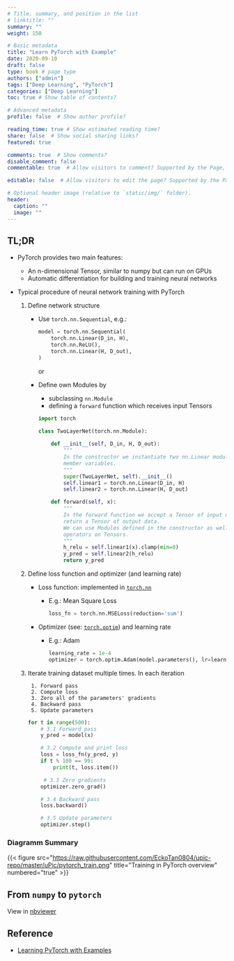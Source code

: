 ```yaml
---
# Title, summary, and position in the list
# linktitle: ""
summary: ""
weight: 150

# Basic metadata
title: "Learn PyTorch with Example"
date: 2020-09-10
draft: false
type: book # page type
authors: ["admin"]
tags: ["Deep Learning", "PyTorch"]
categories: ["Deep Learning"]
toc: true # Show table of contents?

# Advanced metadata
profile: false  # Show author profile?

reading_time: true # Show estimated reading time?
share: false  # Show social sharing links?
featured: true

comments: true  # Show comments?
disable_comment: false
commentable: true  # Allow visitors to comment? Supported by the Page, Post, and Docs content types.

editable: false  # Allow visitors to edit the page? Supported by the Page, Post, and Docs content types.

# Optional header image (relative to `static/img/` folder).
header:
  caption: ""
  image: ""
---
```


## TL;DR

- PyTorch provides two main features:
  - An n-dimensional Tensor, similar to numpy but can run on GPUs
  - Automatic differentiation for building and training neural networks

- Typical procedure of neural network training with PyTorch

  1. Define network structure

     - Use `torch.nn.Sequential`, e.g.: 

       ```python
       model = torch.nn.Sequential(
           torch.nn.Linear(D_in, H),
           torch.nn.ReLU(),
           torch.nn.Linear(H, D_out),
       )
       ```

       or

     - Define own Modules by

       - subclassing `nn.Module`
       - defining a `forward` function which receives input Tensors

       ```python
       import torch
       
       class TwoLayerNet(torch.nn.Module):
           
           def __init__(self, D_in, H, D_out):
               """
               In the constructor we instantiate two nn.Linear modules and assign them as
               member variables.
               """
               super(TwoLayerNet, self).__init__()
               self.linear1 = torch.nn.Linear(D_in, H)
               self.linear2 = torch.nn.Linear(H, D_out)
       
           def forward(self, x):
               """
               In the forward function we accept a Tensor of input data and we must 
               return a Tensor of output data. 
               We can use Modules defined in the constructor as well as arbitrary 
               operators on Tensors.
               """
               h_relu = self.linear1(x).clamp(min=0)
               y_pred = self.linear2(h_relu)
               return y_pred
       ```

  2. Define loss function and optimizer (and learning rate)

     - Loss function: implemented in [`torch.nn`](https://pytorch.org/docs/stable/nn.html#loss-functions)

       - E.g.: Mean Square Loss

         ```python
         loss_fn = torch.nn.MSELoss(reduction='sum')
         ```

     - Optimizer (see: [`torch.optim`](https://pytorch.org/docs/stable/optim.html)) and learning rate

       - E.g.: Adam

         ```python
         learning_rate = 1e-4
         optimizer = torch.optim.Adam(model.parameters(), lr=learning_rate)
         ```

   3.  Iterate training dataset multiple times. In each iteration

        	1. Forward pass
        	2. Compute loss
        	3. Zero all of the parameters' gradients 
        	4. Backward pass
        	5. Update parameters

       ```python
       for t in range(500):
           # 3.1 Forward pass
           y_pred = model(x)
       
           # 3.2 Compute and print loss
           loss = loss_fn(y_pred, y)
           if t % 100 == 99:
               print(t, loss.item())
       
       		# 3.3 Zero gradients
           optimizer.zero_grad()
       
           # 3.4 Backward pass
           loss.backward()
       
           # 3.5 Update parameters
           optimizer.step()
       ```

### Diagramm Summary

{{< figure src="https://raw.githubusercontent.com/EckoTan0804/upic-repo/master/uPic/pytorch_train.png" title="Training in PyTorch overview" numbered="true" >}}

## From `numpy` to `pytorch`

View in [nbviewer](https://nbviewer.jupyter.org/github/EckoTan0804/summay-pytorch/blob/master/pytorch-quick-start/05-learn-pytorch-with-examples.ipynb)

## Reference

- [Learning PyTorch with Examples](https://pytorch.org/tutorials/beginner/pytorch_with_examples.html#)